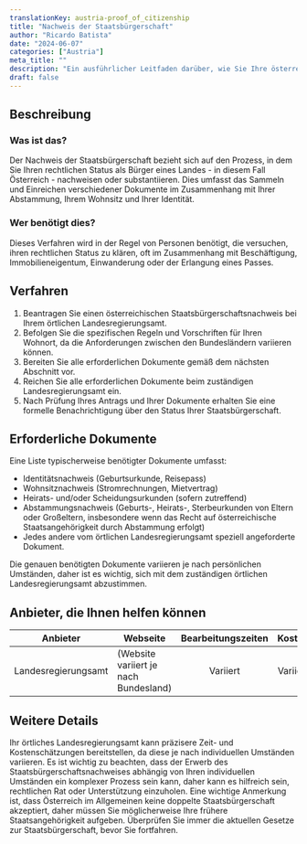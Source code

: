```yaml
---
translationKey: austria-proof_of_citizenship
title: "Nachweis der Staatsbürgerschaft"
author: "Ricardo Batista"
date: "2024-06-07"
categories: ["Austria"]
meta_title: ""
description: "Ein ausführlicher Leitfaden darüber, wie Sie Ihre österreichische Staatsbürgerschaft nachweisen können."
draft: false
---
```


## Beschreibung
### Was ist das?
Der Nachweis der Staatsbürgerschaft bezieht sich auf den Prozess, in dem Sie Ihren rechtlichen Status als Bürger eines Landes - in diesem Fall Österreich - nachweisen oder substantiieren. Dies umfasst das Sammeln und Einreichen verschiedener Dokumente im Zusammenhang mit Ihrer Abstammung, Ihrem Wohnsitz und Ihrer Identität.

### Wer benötigt dies?
Dieses Verfahren wird in der Regel von Personen benötigt, die versuchen, ihren rechtlichen Status zu klären, oft im Zusammenhang mit Beschäftigung, Immobilieneigentum, Einwanderung oder der Erlangung eines Passes.

## Verfahren
1. Beantragen Sie einen österreichischen Staatsbürgerschaftsnachweis bei Ihrem örtlichen Landesregierungsamt.
2. Befolgen Sie die spezifischen Regeln und Vorschriften für Ihren Wohnort, da die Anforderungen zwischen den Bundesländern variieren können.
3. Bereiten Sie alle erforderlichen Dokumente gemäß dem nächsten Abschnitt vor.
4. Reichen Sie alle erforderlichen Dokumente beim zuständigen Landesregierungsamt ein.
5. Nach Prüfung Ihres Antrags und Ihrer Dokumente erhalten Sie eine formelle Benachrichtigung über den Status Ihrer Staatsbürgerschaft.

## Erforderliche Dokumente
Eine Liste typischerweise benötigter Dokumente umfasst:
- Identitätsnachweis (Geburtsurkunde, Reisepass)
- Wohnsitznachweis (Stromrechnungen, Mietvertrag)
- Heirats- und/oder Scheidungsurkunden (sofern zutreffend)
- Abstammungsnachweis (Geburts-, Heirats-, Sterbeurkunden von Eltern oder Großeltern, insbesondere wenn das Recht auf österreichische Staatsangehörigkeit durch Abstammung erfolgt)
- Jedes andere vom örtlichen Landesregierungsamt speziell angeforderte Dokument.

Die genauen benötigten Dokumente variieren je nach persönlichen Umständen, daher ist es wichtig, sich mit dem zuständigen örtlichen Landesregierungsamt abzustimmen.

## Anbieter, die Ihnen helfen können

| Anbieter        |     Webseite     |     Bearbeitungszeiten    |       Kosten      |
| --------------- | --------------- |  :-------------: | :-------------: |
| Landesregierungsamt      |  (Website variiert je nach Bundesland)       |      Variiert      |        Variiert       |

## Weitere Details
Ihr örtliches Landesregierungsamt kann präzisere Zeit- und Kostenschätzungen bereitstellen, da diese je nach individuellen Umständen variieren. Es ist wichtig zu beachten, dass der Erwerb des Staatsbürgerschaftsnachweises abhängig von Ihren individuellen Umständen ein komplexer Prozess sein kann, daher kann es hilfreich sein, rechtlichen Rat oder Unterstützung einzuholen.
Eine wichtige Anmerkung ist, dass Österreich im Allgemeinen keine doppelte Staatsbürgerschaft akzeptiert, daher müssen Sie möglicherweise Ihre frühere Staatsangehörigkeit aufgeben. Überprüfen Sie immer die aktuellen Gesetze zur Staatsbürgerschaft, bevor Sie fortfahren.